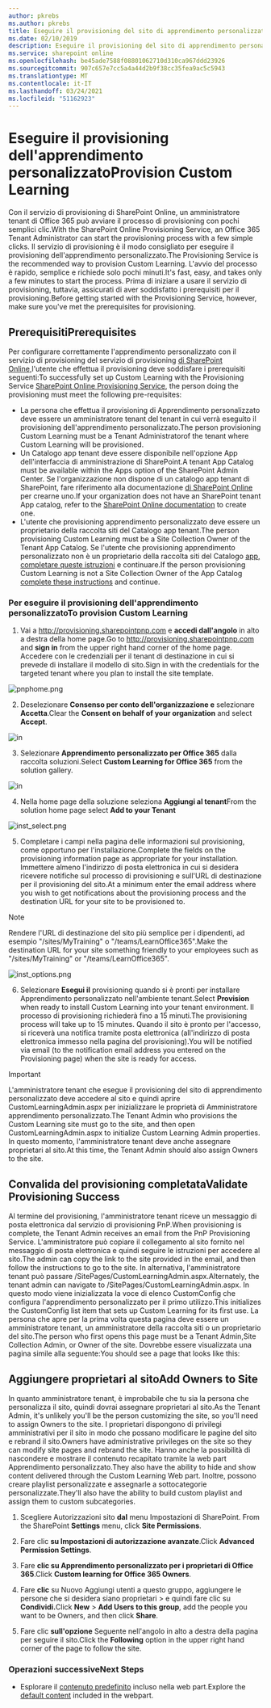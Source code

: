```yaml
---
author: pkrebs
ms.author: pkrebs
title: Eseguire il provisioning del sito di apprendimento personalizzato
ms.date: 02/10/2019
description: Eseguire il provisioning del sito di apprendimento personalizzato per Office 365 tramite il motore di provisioning di SharePoint
ms.service: sharepoint online
ms.openlocfilehash: be45ade7588f08801062710d310ca967ddd23926
ms.sourcegitcommit: 907c657e7cc5a4a44d2b9f38cc35fea9ac5c5943
ms.translationtype: MT
ms.contentlocale: it-IT
ms.lasthandoff: 03/24/2021
ms.locfileid: "51162923"
---
```

# <a name="provision-custom-learning"></a><span data-ttu-id="58855-103">Eseguire il provisioning dell'apprendimento personalizzato</span><span class="sxs-lookup"><span data-stu-id="58855-103">Provision Custom Learning</span></span>

<span data-ttu-id="58855-104">Con il servizio di provisioning di SharePoint Online, un amministratore tenant di Office 365 può avviare il processo di provisioning con pochi semplici clic.</span><span class="sxs-lookup"><span data-stu-id="58855-104">With the SharePoint Online Provisioning Service, an Office 365 Tenant Administrator can start the provisioning process with a few simple clicks.</span></span> <span data-ttu-id="58855-105">Il servizio di provisioning è il modo consigliato per eseguire il provisioning dell'apprendimento personalizzato.</span><span class="sxs-lookup"><span data-stu-id="58855-105">The Provisioning Service is the recommended way to provision Custom Learning.</span></span> <span data-ttu-id="58855-106">L'avvio del processo è rapido, semplice e richiede solo pochi minuti.</span><span class="sxs-lookup"><span data-stu-id="58855-106">It's fast, easy, and takes only a few minutes to start the process.</span></span> <span data-ttu-id="58855-107">Prima di iniziare a usare il servizio di provisioning, tuttavia, assicurati di aver soddisfatto i prerequisiti per il provisioning.</span><span class="sxs-lookup"><span data-stu-id="58855-107">Before getting started with the Provisioning Service, however, make sure you've met the prerequisites for provisioning.</span></span>

## <a name="prerequisites"></a><span data-ttu-id="58855-108">Prerequisiti</span><span class="sxs-lookup"><span data-stu-id="58855-108">Prerequisites</span></span>
 
<span data-ttu-id="58855-109">Per configurare correttamente l'apprendimento personalizzato con il servizio di provisioning del servizio di provisioning [di SharePoint Online,](https://provisioning.sharepointpnp.com)l'utente che effettua il provisioning deve soddisfare i prerequisiti seguenti:</span><span class="sxs-lookup"><span data-stu-id="58855-109">To successfully set up Custom Learning with the Provisioning Service [SharePoint Online Provisioning Service](https://provisioning.sharepointpnp.com), the person doing the provisioning must meet the following pre-requisites:</span></span> 
 
- <span data-ttu-id="58855-110">La persona che effettua il provisioning di Apprendimento personalizzato deve essere un amministratore tenant del tenant in cui verrà eseguito il provisioning dell'apprendimento personalizzato.</span><span class="sxs-lookup"><span data-stu-id="58855-110">The person provisioning Custom Learning must be a Tenant Administratorof the tenant where Custom Learning will be provisioned.</span></span>  
- <span data-ttu-id="58855-111">Un Catalogo app tenant deve essere disponibile nell'opzione App dell'interfaccia di amministrazione di SharePoint.</span><span class="sxs-lookup"><span data-stu-id="58855-111">A tenant App Catalog must be available within the Apps option of the SharePoint Admin Center.</span></span> <span data-ttu-id="58855-112">Se l'organizzazione non dispone di un catalogo app tenant di SharePoint, fare riferimento alla documentazione [di SharePoint Online](/sharepoint/use-app-catalog) per crearne uno.</span><span class="sxs-lookup"><span data-stu-id="58855-112">If your organization does not have an SharePoint tenant App catalog, refer to the [SharePoint Online documentation](/sharepoint/use-app-catalog) to create one.</span></span>  
- <span data-ttu-id="58855-113">L'utente che provisioning apprendimento personalizzato deve essere un proprietario della raccolta siti del Catalogo app tenant.</span><span class="sxs-lookup"><span data-stu-id="58855-113">The person provisioning Custom Learning must be a Site Collection Owner of the Tenant App Catalog.</span></span> <span data-ttu-id="58855-114">Se l'utente che provisioning apprendimento personalizzato non è un proprietario della raccolta siti del Catalogo [app, completare queste istruzioni](addappadmin.md) e continuare.</span><span class="sxs-lookup"><span data-stu-id="58855-114">If the person provisioning Custom Learning is not a Site Collection Owner of the App Catalog [complete these instructions](addappadmin.md) and continue.</span></span> 

### <a name="to-provision-custom-learning"></a><span data-ttu-id="58855-115">Per eseguire il provisioning dell'apprendimento personalizzato</span><span class="sxs-lookup"><span data-stu-id="58855-115">To provision Custom Learning</span></span>

1. <span data-ttu-id="58855-116">Vai a http://provisioning.sharepointpnp.com e **accedi dall'angolo** in alto a destra della home page.</span><span class="sxs-lookup"><span data-stu-id="58855-116">Go to http://provisioning.sharepointpnp.com and **sign in** from the upper right hand corner of the home page.</span></span>  <span data-ttu-id="58855-117">Accedere con le credenziali per il tenant di destinazione in cui si prevede di installare il modello di sito.</span><span class="sxs-lookup"><span data-stu-id="58855-117">Sign in with the  credentials for the targeted tenant where you plan to install the site template.</span></span>

![pnphome.png](media/inst_signin.png)

2. <span data-ttu-id="58855-119">Deselezionare **Consenso per conto dell'organizzazione e** selezionare **Accetta**.</span><span class="sxs-lookup"><span data-stu-id="58855-119">Clear the **Consent on behalf of your organization** and select **Accept**.</span></span>

![in](media/inst_perms.png)

3. <span data-ttu-id="58855-121">Selezionare **Apprendimento personalizzato per Office 365** dalla raccolta soluzioni.</span><span class="sxs-lookup"><span data-stu-id="58855-121">Select **Custom Learning for Office 365** from the solution gallery.</span></span>

![in](media/inst_select.png)

4. <span data-ttu-id="58855-123">Nella home page della soluzione seleziona **Aggiungi al tenant**</span><span class="sxs-lookup"><span data-stu-id="58855-123">From the solution home page select **Add to your Tenant**</span></span>

![inst_select.png](media/inst_add.png)

5. <span data-ttu-id="58855-125">Completare i campi nella pagina delle informazioni sul provisioning, come opportuno per l'installazione.</span><span class="sxs-lookup"><span data-stu-id="58855-125">Complete the fields on the provisioning information page as appropriate for your installation.</span></span> <span data-ttu-id="58855-126">Immettere almeno l'indirizzo di posta elettronica in cui si desidera ricevere notifiche sul processo di provisioning e sull'URL di destinazione per il provisioning del sito.</span><span class="sxs-lookup"><span data-stu-id="58855-126">At a minimum enter the email address where you wish to get notifications about the provisioning process and the destination URL for your site to be provisioned to.</span></span>  
> [!NOTE]
> <span data-ttu-id="58855-127">Rendere l'URL di destinazione del sito più semplice per i dipendenti, ad esempio "/sites/MyTraining" o "/teams/LearnOffice365".</span><span class="sxs-lookup"><span data-stu-id="58855-127">Make the destination URL for your site something friendly to your employees such as "/sites/MyTraining" or "/teams/LearnOffice365".</span></span>

![inst_options.png](media/inst_options.png)

6. <span data-ttu-id="58855-129">Selezionare **Esegui il** provisioning quando si è pronti per installare Apprendimento personalizzato nell'ambiente tenant.</span><span class="sxs-lookup"><span data-stu-id="58855-129">Select **Provision** when ready to install Custom Learning into your tenant environment.</span></span>  <span data-ttu-id="58855-130">Il processo di provisioning richiederà fino a 15 minuti.</span><span class="sxs-lookup"><span data-stu-id="58855-130">The provisioning process will take up to 15 minutes.</span></span> <span data-ttu-id="58855-131">Quando il sito è pronto per l'accesso, si riceverà una notifica tramite posta elettronica (all'indirizzo di posta elettronica immesso nella pagina del provisioning).</span><span class="sxs-lookup"><span data-stu-id="58855-131">You will be notified via email (to the notification email address you entered on the Provisioning page) when the site is ready for access.</span></span>

> [!IMPORTANT]
> <span data-ttu-id="58855-132">L'amministratore tenant che esegue il provisioning del sito di apprendimento personalizzato deve accedere al sito e quindi aprire CustomLearningAdmin.aspx per inizializzare le proprietà di Amministratore apprendimento personalizzato.</span><span class="sxs-lookup"><span data-stu-id="58855-132">The Tenant Admin who provisions the Custom Learning site must go to the site, and then open CustomLearningAdmin.aspx to initialize Custom Learning Admin properties.</span></span> <span data-ttu-id="58855-133">In questo momento, l'amministratore tenant deve anche assegnare proprietari al sito.</span><span class="sxs-lookup"><span data-stu-id="58855-133">At this time, the Tenant Admin should also assign Owners to the site.</span></span> 

## <a name="validate-provisioning-success"></a><span data-ttu-id="58855-134">Convalida del provisioning completata</span><span class="sxs-lookup"><span data-stu-id="58855-134">Validate Provisioning Success</span></span>

<span data-ttu-id="58855-135">Al termine del provisioning, l'amministratore tenant riceve un messaggio di posta elettronica dal servizio di provisioning PnP.</span><span class="sxs-lookup"><span data-stu-id="58855-135">When provisioning is complete, the Tenant Admin receives an email from the PnP Provisioning Service.</span></span> <span data-ttu-id="58855-136">L'amministratore può copiare il collegamento al sito fornito nel messaggio di posta elettronica e quindi seguire le istruzioni per accedere al sito.</span><span class="sxs-lookup"><span data-stu-id="58855-136">The admin can copy the link to the site provided in the email, and then follow the instructions to go to the site.</span></span> <span data-ttu-id="58855-137">In alternativa, l'amministratore tenant può passare <YOUR-SITE-COLLECTION-URL>/SitePages/CustomLearningAdmin.aspx.</span><span class="sxs-lookup"><span data-stu-id="58855-137">Alternately, the tenant admin can navigate to <YOUR-SITE-COLLECTION-URL>/SitePages/CustomLearningAdmin.aspx.</span></span> <span data-ttu-id="58855-138">In questo modo viene inizializzata la voce di elenco CustomConfig che configura l'apprendimento personalizzato per il primo utilizzo.</span><span class="sxs-lookup"><span data-stu-id="58855-138">This initializes the CustomConfig list item that sets up Custom Learning for its first use.</span></span> <span data-ttu-id="58855-139">La persona che apre per la prima volta questa pagina deve essere un amministratore tenant, un amministratore della raccolta siti o un proprietario del sito.</span><span class="sxs-lookup"><span data-stu-id="58855-139">The person who first opens this page must be a Tenant Admin,Site Collection Admin, or Owner of the site.</span></span> <span data-ttu-id="58855-140">Dovrebbe essere visualizzata una pagina simile alla seguente:</span><span class="sxs-lookup"><span data-stu-id="58855-140">You should see a page that looks like this:</span></span> 

## <a name="add-owners-to-site"></a><span data-ttu-id="58855-141">Aggiungere proprietari al sito</span><span class="sxs-lookup"><span data-stu-id="58855-141">Add Owners to Site</span></span>
<span data-ttu-id="58855-142">In quanto amministratore tenant, è improbabile che tu sia la persona che personalizza il sito, quindi dovrai assegnare proprietari al sito.</span><span class="sxs-lookup"><span data-stu-id="58855-142">As the Tenant Admin, it's unlikely you'll be the person customizing the site, so you'll need to assign Owners to the site.</span></span> <span data-ttu-id="58855-143">I proprietari dispongono di privilegi amministrativi per il sito in modo che possano modificare le pagine del sito e rebrand il sito.</span><span class="sxs-lookup"><span data-stu-id="58855-143">Owners have administrative privileges on the site so they can modify site pages and rebrand the site.</span></span> <span data-ttu-id="58855-144">Hanno anche la possibilità di nascondere e mostrare il contenuto recapitato tramite la web part Apprendimento personalizzato.</span><span class="sxs-lookup"><span data-stu-id="58855-144">They also have the ability to hide and show content delivered through the Custom Learning Web part.</span></span> <span data-ttu-id="58855-145">Inoltre, possono creare playlist personalizzate e assegnarle a sottocategorie personalizzate.</span><span class="sxs-lookup"><span data-stu-id="58855-145">They'll also have the ability to build custom playlist and assign them to custom subcategories.</span></span>  

1. <span data-ttu-id="58855-146">Scegliere Autorizzazioni sito **dal** menu Impostazioni di SharePoint. </span><span class="sxs-lookup"><span data-stu-id="58855-146">From the SharePoint **Settings** menu, click **Site Permissions**.</span></span>
2. <span data-ttu-id="58855-147">Fare clic **su Impostazioni di autorizzazione avanzate**.</span><span class="sxs-lookup"><span data-stu-id="58855-147">Click **Advanced Permission Settings**.</span></span>
3. <span data-ttu-id="58855-148">Fare **clic su Apprendimento personalizzato per i proprietari di Office 365**.</span><span class="sxs-lookup"><span data-stu-id="58855-148">Click **Custom learning for Office 365 Owners**.</span></span>
4. <span data-ttu-id="58855-149">Fare **clic** su Nuovo Aggiungi utenti a questo gruppo, aggiungere le persone che si desidera siano proprietari  >  e quindi fare clic su **Condividi.**</span><span class="sxs-lookup"><span data-stu-id="58855-149">Click **New** > **Add Users to this group**, add the people you want to be Owners, and then click **Share**.</span></span>

8. <span data-ttu-id="58855-150">Fare clic **sull'opzione** Seguente nell'angolo in alto a destra della pagina per seguire il sito.</span><span class="sxs-lookup"><span data-stu-id="58855-150">Click the **Following** option in the upper right hand corner of the page to follow the site.</span></span>  

### <a name="next-steps"></a><span data-ttu-id="58855-151">Operazioni successive</span><span class="sxs-lookup"><span data-stu-id="58855-151">Next Steps</span></span>
- <span data-ttu-id="58855-152">Esplorare il [contenuto predefinito](sitecontent.md) incluso nella web part.</span><span class="sxs-lookup"><span data-stu-id="58855-152">Explore the [default content](sitecontent.md) included in the webpart.</span></span>